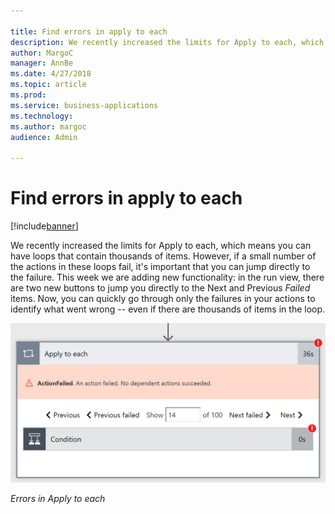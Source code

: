 ```yaml
---

title: Find errors in apply to each
description: We recently increased the limits for Apply to each, which means you can have loops that contain thousands of items.
author: MargoC
manager: AnnBe
ms.date: 4/27/2018
ms.topic: article
ms.prod: 
ms.service: business-applications
ms.technology: 
ms.author: margoc
audience: Admin

---
```

#  Find errors in apply to each




[!include[banner](../../../includes/banner.md)]

We recently increased the limits for Apply to each, which means you can have
loops that contain thousands of items. However, if a small number of the actions
in these loops fail, it's important that you can jump directly to the failure.
This week we are adding new functionality: in the run view, there are two new
buttons to jump you directly to the Next and Previous *Failed* items. Now, you
can quickly go through only the failures in your actions to identify what went
wrong -- even if there are thousands of items in the loop.

![](media/find-errors-apply-to-each-1.png "")

*Errors in Apply to each*
